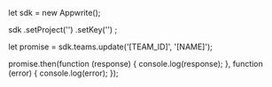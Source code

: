 let sdk = new Appwrite();

sdk
    .setProject('')
    .setKey('')
;

let promise = sdk.teams.update('[TEAM_ID]', '[NAME]');

promise.then(function (response) {
    console.log(response);
}, function (error) {
    console.log(error);
});